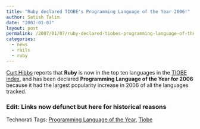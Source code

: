 ```yaml
---
title: "Ruby declared TIOBE's Programming Language of the Year 2006!"
author: Satish Talim
date: "2007-01-07"
layout: post
permalink: /2007/01/07/ruby-declared-tiobes-programming-language-of-the-year-2006/
categories:
  - news
  - rails
  - ruby
---
```

[Curt
Hibbs](http://www.oreillynet.com/ruby/blog/2007/01/ruby_declared_tiobes_programmi.html)
reports that **Ruby** is now in the top ten languages in the [TIOBE
index](http://www.tiobe.com/tpci.htm), and has been declared
**Programming Language of the Year for 2006** because it had the largest
popularity increase in 2006 of all the languages tracked.

### Edit: Links now defunct but here for historical reasons

Technorati Tags: [Programming Language of the
Year](http://technorati.com/tag/Programming+Language+of+the+Year),
[Tiobe](http://technorati.com/tag/Tiobe)
